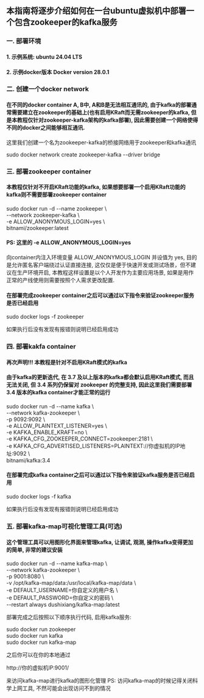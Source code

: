 ## 本指南将逐步介绍如何在一台ubuntu虚拟机中部署一个包含zookeeper的kafka服务

### 一. 部署环境
#### 1. 示例系统: ubuntu 24.04 LTS
#### 2. 示例docker版本 Docker version 28.0.1

### 二. 创建一个docker network
#### 在不同的docker container A, B中, A和B是无法相互通讯的, 由于kafka的部署通常需要建立在zookeeper的基础上(也有启用KRaft而无需zookeeper的kafka, 但是本教程仅针对zookeeper-kafka架构的kafka部署), 因此需要创建一个网络使得不同的docker之间能够相互通讯.

这里我们创建一个名为zookeeper-kafka的桥接网络用于zookeeper和kafka通讯

sudo docker network create zookeeper-kafka --driver bridge 

### 三. 部署zookeeper container
#### 本教程仅针对不开启KRaft功能的kafka, 如果想要部署一个启用KRaft功能的kafka则不需要部署zookeeper container

sudo docker run -d --name zookeeper &#92; \
--network zookeeper-kafka &#92; \
-e ALLOW_ANONYMOUS_LOGIN=yes &#92; \
bitnami/zookeeper:latest

#### PS: 这里的 -e ALLOW_ANONYMOUS_LOGIN=yes 
向container内注入环境变量 ALLOW_ANONYMOUS_LOGIN 并设值为 yes, 目的是允许匿名客户端绕过认证直接连接, 这仅仅是便于快速开发或测试场景，但不建议在生产环境开启, 本教程这样设置是以个人开发作为主要应用场景, 如果是用作正常的产线使用则需要按照个人需求更改配置.

#### 在部署完成zookeeper container之后可以通过以下指令来验证zookeeper服务是否已经启用

sudo docker logs -f zookeeper

如果执行后没有发现有报错则说明已经启用成功

### 四. 部署kakfa container
#### 再次声明!!! 本教程是针对不启用KRaft模式的kafka
#### 由于kafka的更新迭代, 在 3.7 及以上版本的kafka都会默认启用KRaft模式, 而且无法关闭, 但 3.4 系列仍保留对 zookeeper 的完整支持, 因此这里我们需要部署 3.4 版本的kafka container才能正常的运行

sudo docker run -d --name kafka &#92; \
--network kafka-zookeeper &#92; \
-p 9092:9092 &#92; \
-e ALLOW_PLAINTEXT_LISTENER=yes &#92; \
-e KAFKA_ENABLE_KRAFT=no &#92; \
-e KAFKA_CFG_ZOOKEEPER_CONNECT=zookeeper:2181 &#92; \
-e KAFKA_CFG_ADVERTISED_LISTENERS=PLAINTEXT://你虚拟机的IP地址:9092 &#92; \
bitnami/kafka:3.4

#### 在部署完成kafka container之后可以通过以下指令来验证kafka服务是否已经启用

sudo docker logs -f kafka

如果执行后没有发现有报错则说明已经启用成功

### 五. 部署kafka-map可视化管理工具(可选)
#### 这个管理工具可以用图形化界面来管理kafka, 让调试, 观测, 操作kafka变得更加的简单, 非常的建议安装

sudo docker run -d --name kafka-map &#92; \
--network kafka-zookeeper &#92; \
-p 9001:8080 &#92; \
-v /opt/kafka-map/data:/usr/local/kafka-map/data &#92; \
-e DEFAULT_USERNAME=你自定义的用户名 &#92; \
-e DEFAULT_PASSWORD=你自定义的密码 &#92; \
--restart always dushixiang/kafka-map:latest


部署完成之后按照以下顺序执行代码, 启用kafka服务:

sudo docker run zookeeper \
sudo docker run kafka \
sudo docker run kafka-map 

之后你可以在你的本地通过

http://你的虚拟机IP:9001/ 

来访问kafka-map进行kafka的图形化管理
PS: 访问kafka-map的时候记得关闭科学上网工具, 不然可能会出现访问不到的情况